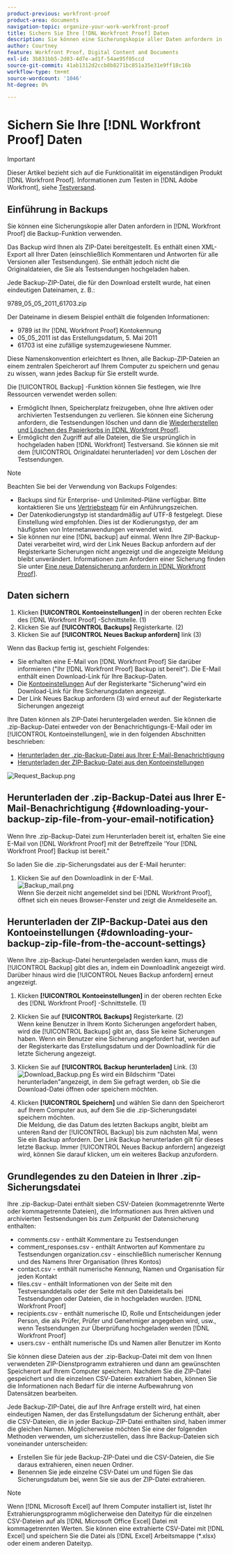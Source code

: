 ```yaml
---
product-previous: workfront-proof
product-area: documents
navigation-topic: organize-your-work-workfront-proof
title: Sichern Sie Ihre [!DNL Workfront Proof] Daten
description: Sie können eine Sicherungskopie aller Daten anfordern in [!DNL Workfront Proof] die Backup-Funktion verwenden.
author: Courtney
feature: Workfront Proof, Digital Content and Documents
exl-id: 3b831bb5-2d03-4d7e-ad1f-54ae95f05ccd
source-git-commit: 41ab1312d2ccb8b8271bc851a35e31e9ff18c16b
workflow-type: tm+mt
source-wordcount: '1046'
ht-degree: 0%

---
```


# Sichern Sie Ihre [!DNL Workfront Proof] Daten

>[!IMPORTANT]
>
>Dieser Artikel bezieht sich auf die Funktionalität im eigenständigen Produkt [!DNL Workfront Proof]. Informationen zum Testen in [!DNL Adobe Workfront], siehe [Testversand](../../../review-and-approve-work/proofing/proofing.md).

## Einführung in Backups

Sie können eine Sicherungskopie aller Daten anfordern in [!DNL Workfront Proof] die Backup-Funktion verwenden.

Das Backup wird Ihnen als ZIP-Datei bereitgestellt. Es enthält einen XML-Export all Ihrer Daten (einschließlich Kommentaren und Antworten für alle Versionen aller Testsendungen). Sie enthält jedoch nicht die Originaldateien, die Sie als Testsendungen hochgeladen haben.

Jede Backup-ZIP-Datei, die für den Download erstellt wurde, hat einen eindeutigen Dateinamen, z. B.:

9789_05_05_2011_61703.zip

Der Dateiname in diesem Beispiel enthält die folgenden Informationen:

* 9789 ist Ihr [!DNL Workfront Proof] Kontokennung
* 05_05_2011 ist das Erstellungsdatum, 5. Mai 2011
* 61703 ist eine zufällige systemzugewiesene Nummer.

Diese Namenskonvention erleichtert es Ihnen, alle Backup-ZIP-Dateien an einem zentralen Speicherort auf Ihrem Computer zu speichern und genau zu wissen, wann jedes Backup für Sie erstellt wurde.

Die [!UICONTROL Backup] -Funktion können Sie festlegen, wie Ihre Ressourcen verwendet werden sollen:

* Ermöglicht Ihnen, Speicherplatz freizugeben, ohne Ihre aktiven oder archivierten Testsendungen zu verlieren. Sie können eine Sicherung anfordern, die Testsendungen löschen und dann die [Wiederherstellen und Löschen des Papierkorbs in [!DNL Workfront Proof]](../../../workfront-proof/wp-work-proofsfiles/manage-your-work/restore-and-empty-trash.md).
* Ermöglicht den Zugriff auf alle Dateien, die Sie ursprünglich in hochgeladen haben [!DNL Workfront] Testversand. Sie können sie mit dem [!UICONTROL Originaldatei herunterladen] vor dem Löschen der Testsendungen.

>[!NOTE]
>
>Beachten Sie bei der Verwendung von Backups Folgendes:
>
>* Backups sind für Enterprise- und Unlimited-Pläne verfügbar. Bitte kontaktieren Sie uns [Vertriebsteam](mailto:sales@proofhq.com) für ein Anführungszeichen.
>* Der Datenkodierungstyp ist standardmäßig auf UTF-8 festgelegt. Diese Einstellung wird empfohlen. Dies ist der Kodierungstyp, der am häufigsten von Internetanwendungen verwendet wird.
>* Sie können nur eine [!DNL backup] auf einmal. Wenn Ihre ZIP-Backup-Datei verarbeitet wird, wird der Link Neues Backup anfordern auf der Registerkarte Sicherungen nicht angezeigt und die angezeigte Meldung bleibt unverändert. Informationen zum Anfordern einer Sicherung finden Sie unter [Eine neue Datensicherung anfordern in [!DNL Workfront Proof]](../../../workfront-proof/wp-acct-admin/account-settings/request-new-data-backup-in-wp.md).
>




## Daten sichern

1. Klicken **[!UICONTROL Kontoeinstellungen]** in der oberen rechten Ecke des [!DNL Workfront Proof] -Schnittstelle. (1)
1. Klicken Sie auf **[!UICONTROL Backups]** Registerkarte. (2)
1. Klicken Sie auf **[!UICONTROL Neues Backup anfordern]** link (3)

Wenn das Backup fertig ist, geschieht Folgendes:

* Sie erhalten eine E-Mail von [!DNL Workfront Proof] Sie darüber informieren (&quot;Ihr [!DNL Workfront Proof] Backup ist bereit&quot;). Die E-Mail enthält einen Download-Link für Ihre Backup-Daten.
* Die [Kontoeinstellungen](https://support.workfront.com/hc/en-us/sections/115000912147-Account-settings) Auf der Registerkarte &quot;Sicherung&quot;wird ein Download-Link für Ihre Sicherungsdaten angezeigt.
* Der Link Neues Backup anfordern (3) wird erneut auf der Registerkarte Sicherungen angezeigt

Ihre Daten können als ZIP-Datei heruntergeladen werden. Sie können die .zip-Backup-Datei entweder von der Benachrichtigungs-E-Mail oder im [!UICONTROL Kontoeinstellungen], wie in den folgenden Abschnitten beschrieben:

* [Herunterladen der .zip-Backup-Datei aus Ihrer E-Mail-Benachrichtigung](#downloading-your-backup-zip-file-from-your-email-notification)
* [Herunterladen der ZIP-Backup-Datei aus den Kontoeinstellungen](#downloading-your-backup-zip-file-from-the-account-settings)

![Request_Backup.png](assets/request-backup-350x167.png)

## Herunterladen der .zip-Backup-Datei aus Ihrer E-Mail-Benachrichtigung {#downloading-your-backup-zip-file-from-your-email-notification}

Wenn Ihre .zip-Backup-Datei zum Herunterladen bereit ist, erhalten Sie eine E-Mail von [!DNL Workfront Proof] mit der Betreffzeile &#39;Your [!DNL Workfront Proof] Backup ist bereit.&quot;

So laden Sie die .zip-Sicherungsdatei aus der E-Mail herunter:

1. Klicken Sie auf den Downloadlink in der E-Mail.\
   ![Backup_mail.png](assets/backup-mail-350x120.png)\
   Wenn Sie derzeit nicht angemeldet sind bei [!DNL Workfront Proof], öffnet sich ein neues Browser-Fenster und zeigt die Anmeldeseite an.

## Herunterladen der ZIP-Backup-Datei aus den Kontoeinstellungen {#downloading-your-backup-zip-file-from-the-account-settings}

Wenn Ihre .zip-Backup-Datei heruntergeladen werden kann, muss die [!UICONTROL Backup] gibt dies an, indem ein Downloadlink angezeigt wird. Darüber hinaus wird die [!UICONTROL Neues Backup anfordern] erneut angezeigt.

1. Klicken **[!UICONTROL Kontoeinstellungen]** in der oberen rechten Ecke des [!DNL Workfront Proof] -Schnittstelle. (1)
1. Klicken Sie auf **[!UICONTROL Backups]** Registerkarte. (2)\
   Wenn keine Benutzer in Ihrem Konto Sicherungen angefordert haben, wird die [!UICONTROL Backups] gibt an, dass Sie keine Sicherungen haben. Wenn ein Benutzer eine Sicherung angefordert hat, werden auf der Registerkarte das Erstellungsdatum und der Downloadlink für die letzte Sicherung angezeigt.

1. Klicken Sie auf **[!UICONTROL Backup herunterladen]** Link. (3)\
   ![Download_Backup.png](assets/download-backup-350x167.png) Es wird ein Bildschirm &quot;Datei herunterladen&quot;angezeigt, in dem Sie gefragt werden, ob Sie die Download-Datei öffnen oder speichern möchten.

1. Klicken **[!UICONTROL Speichern]** und wählen Sie dann den Speicherort auf Ihrem Computer aus, auf dem Sie die .zip-Sicherungsdatei speichern möchten.\
   Die Meldung, die das Datum des letzten Backups angibt, bleibt am unteren Rand der [!UICONTROL Backup] bis zum nächsten Mal, wenn Sie ein Backup anfordern. Der Link Backup herunterladen gilt für dieses letzte Backup. Immer [!UICONTROL Neues Backup anfordern] angezeigt wird, können Sie darauf klicken, um ein weiteres Backup anzufordern.

## Grundlegendes zu den Dateien in Ihrer .zip-Sicherungsdatei

Ihre .zip-Backup-Datei enthält sieben CSV-Dateien (kommagetrennte Werte oder kommagetrennte Dateien), die Informationen aus Ihren aktiven und archivierten Testsendungen bis zum Zeitpunkt der Datensicherung enthalten:

* comments.csv - enthält Kommentare zu Testsendungen
* comment_responses.csv - enthält Antworten auf Kommentare zu Testsendungen organization.csv - einschließlich numerischer Kennung und des Namens Ihrer Organisation (Ihres Kontos)
* contact.csv - enthält numerische Kennung, Namen und Organisation für jeden Kontakt
* files.csv - enthält Informationen von der Seite mit den Testversanddetails oder der Seite mit den Dateidetails bei Testsendungen oder Dateien, die in hochgeladen wurden. [!DNL Workfront Proof]
* recipients.csv - enthält numerische ID, Rolle und Entscheidungen jeder Person, die als Prüfer, Prüfer und Genehmiger angegeben wird, usw., wenn Testsendungen zur Überprüfung hochgeladen werden [!DNL Workfront Proof]
* users.csv - enthält numerische IDs und Namen aller Benutzer im Konto

Sie können diese Dateien aus der .zip-Backup-Datei mit dem von Ihnen verwendeten ZIP-Dienstprogramm extrahieren und dann am gewünschten Speicherort auf Ihrem Computer speichern. Nachdem Sie die ZIP-Datei gespeichert und die einzelnen CSV-Dateien extrahiert haben, können Sie die Informationen nach Bedarf für die interne Aufbewahrung von Datensätzen bearbeiten.

Jede Backup-ZIP-Datei, die auf Ihre Anfrage erstellt wird, hat einen eindeutigen Namen, der das Erstellungsdatum der Sicherung enthält, aber die CSV-Dateien, die in jeder Backup-ZIP-Datei enthalten sind, haben immer die gleichen Namen. Möglicherweise möchten Sie eine der folgenden Methoden verwenden, um sicherzustellen, dass Ihre Backup-Dateien sich voneinander unterscheiden:

* Erstellen Sie für jede Backup-ZIP-Datei und die CSV-Dateien, die Sie daraus extrahieren, einen neuen Ordner.
* Benennen Sie jede einzelne CSV-Datei um und fügen Sie das Sicherungsdatum bei, wenn Sie sie aus der ZIP-Datei extrahieren.

>[!NOTE]
>
>Wenn [!DNL Microsoft Excel] auf Ihrem Computer installiert ist, listet Ihr Extrahierungsprogramm möglicherweise den Dateityp für die einzelnen CSV-Dateien auf als [!DNL Microsoft Office Excel] Datei mit kommagetrennten Werten. Sie können eine extrahierte CSV-Datei mit [!DNL Excel] und speichern Sie die Datei als [!DNL Excel] Arbeitsmappe (&#42;.xlsx) oder einem anderen Dateityp.
